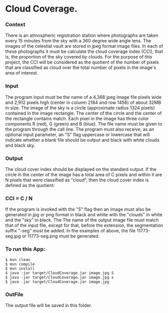 Cloud Coverage.
====================
### Context
There is an atmospheric registration station where photographs are taken every 15 minutes
from the sky with a 360 degree wide angle lens. The images of the celestial vault are
stored in jpeg format image files. In each of these photographs it must be
calculate the cloud coverage index (CCI),
that is, the proportion of the sky covered by clouds. For the purpose of this
project, the CCI will be considered as the quotient of the number of pixels that are classified as
cloud over the total number of pixels in the image's area of interest.

### Input
The program input must be the name of a 4,368 jpeg image file
pixels wide and 2,912 pixels high (center in column 2184 and row 1456) of
about 32MB in size. The image of the sky is a circle (approximate radius 1324
pixels) contained in the image rectangle. The center of the circle and the center of the rectangle
contains match. Each pixel in the image has three color components R (red), G (green)
and B (blue). The file name must be given to the program through the call line.
The program must also receive, as an optional input parameter, an "S" flag
uppercase or lowercase that will indicate whether a blank file should be output and
black with white clouds and black sky.

### Output
The cloud cover index should be displayed on the standard output. If the circle in the
center of the image has a total area of C pixels and within it are N pixels that were
classified as "cloud", then the cloud cover index is defined as the quotient:

### CCI = C / N

If the program is invoked with the "S" flag then an image must also be generated
in jpg or png format in black and white with the "clouds" in white and the "sky" in black. The
The name of the output image file must match that of the input file, except for
that, before the extension, the segmentation suffix “-seg” must be added. In the examples of
above, the file 11773-seg.jpg or 11773-seg.png must be generated.

### To run this App:

```
$ mvn clean
$ mvn compile
$ mvn install  
$ java -jar target/CloudCoverage.jar image.jpg S
$ java -jar target/CloudCoverage.jar image.jpg s
$ java -jar target/CloudCoverage.jar image.jpg 
```
### OutFile
The output file will be saved in this folder.